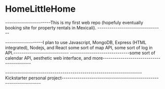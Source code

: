 # HomeLittleHome
-----------------------This is my first web repo (hopefuly eventually booking site for property rentals in Mexicali). ---------------------------------

-------------------I plan to use Javascript, MongoDB, Express (HTML integrated), Nodejs, and React some sort of map API, some sort of log in API.----------------------------
------------------------------some sort of calendar API, aesthetic web interface, and more------------------------------------------

---------------------------------------------------------------------Kickstarter personal project-------------------------------------------------------------------
